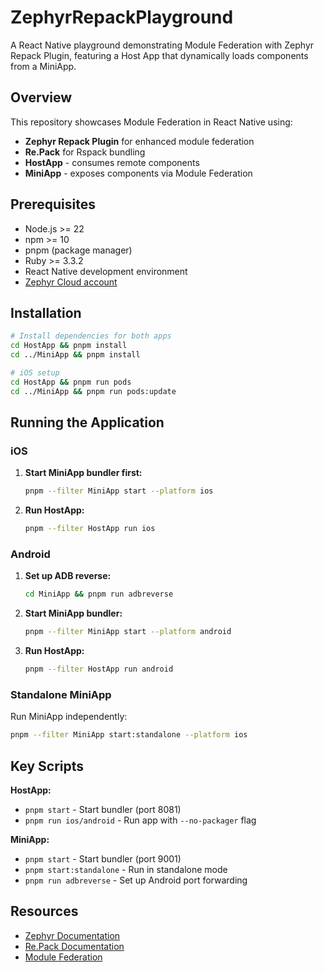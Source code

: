 
# ZephyrRepackPlayground

A React Native playground demonstrating Module Federation with Zephyr Repack Plugin, featuring a Host App that dynamically loads components from a MiniApp.

## Overview

This repository showcases Module Federation in React Native using:

- **Zephyr Repack Plugin** for enhanced module federation
- **Re.Pack** for Rspack bundling
- **HostApp** - consumes remote components
- **MiniApp** - exposes components via Module Federation

## Prerequisites

- Node.js >= 22
- npm >= 10
- pnpm (package manager)
- Ruby >= 3.3.2
- React Native development environment
- [Zephyr Cloud account](https://app.zephyr-cloud.io/)

## Installation

```bash
# Install dependencies for both apps
cd HostApp && pnpm install
cd ../MiniApp && pnpm install

# iOS setup
cd HostApp && pnpm run pods
cd ../MiniApp && pnpm run pods:update
```

## Running the Application

### iOS

1. **Start MiniApp bundler first:**

   ```bash
   pnpm --filter MiniApp start --platform ios
   ```

2. **Run HostApp:**
   ```bash
   pnpm --filter HostApp run ios
   ```

### Android

1. **Set up ADB reverse:**

   ```bash
   cd MiniApp && pnpm run adbreverse
   ```

2. **Start MiniApp bundler:**

   ```bash
   pnpm --filter MiniApp start --platform android
   ```

3. **Run HostApp:**
   ```bash
   pnpm --filter HostApp run android
   ```

### Standalone MiniApp

Run MiniApp independently:

```bash
pnpm --filter MiniApp start:standalone --platform ios
```

## Key Scripts

**HostApp:**

- `pnpm start` - Start bundler (port 8081)
- `pnpm run ios/android` - Run app with `--no-packager` flag

**MiniApp:**

- `pnpm start` - Start bundler (port 9001)
- `pnpm start:standalone` - Run in standalone mode
- `pnpm run adbreverse` - Set up Android port forwarding

## Resources

- [Zephyr Documentation](https://docs.zephyr-cloud.io/recipes/repack-mf)
- [Re.Pack Documentation](https://re-pack.dev/)
- [Module Federation](https://module-federation.io/)
